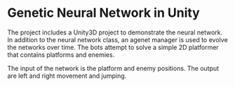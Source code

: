 # Genetic Neural Network in Unity

The project includes a Unity3D project to demonstrate the neural network.  In addition to the neural network class, an agenet manager is used to evolve the networks over time.  The bots attempt to solve a simple 2D platformer that contains platforms and enemies.  

The input of the network is the platform and enemy positions.  The output are left and right movement and jumping.